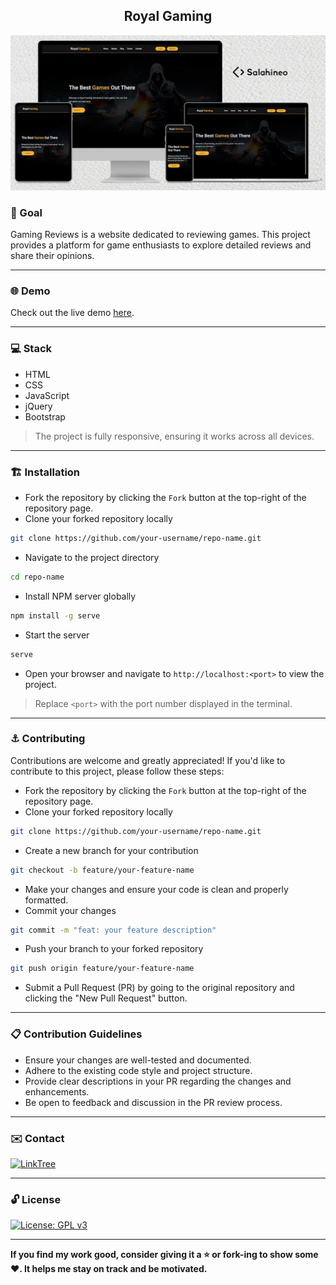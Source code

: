 <h2 align="center">Royal Gaming</h2>

<p align="center">
  <img src="Mockup.jpg" alt="Responsive Mockup">
</p>

### 🎯 Goal

Gaming Reviews is a website dedicated to reviewing games. This project provides a platform for game enthusiasts to explore detailed reviews and share their opinions.

---

### 🌐 Demo

Check out the live demo [here](https://gaming.portfolio.salahineo.com/).

---

### 💻 Stack

- HTML
- CSS
- JavaScript
- jQuery
- Bootstrap

> The project is fully responsive, ensuring it works across all devices.

---

### 🏗️ Installation

- Fork the repository by clicking the `Fork` button at the top-right of the repository page.
- Clone your forked repository locally
```bash
git clone https://github.com/your-username/repo-name.git
```
- Navigate to the project directory
```bash
cd repo-name
```
- Install NPM server globally
```bash
npm install -g serve
```
- Start the server
```bash
serve
```
- Open your browser and navigate to `http://localhost:<port>` to view the project.

> Replace `<port>` with the port number displayed in the terminal.

---

### ⚓ Contributing

Contributions are welcome and greatly appreciated! If you'd like to contribute to this project, please follow these steps:

- Fork the repository by clicking the `Fork` button at the top-right of the repository page.
- Clone your forked repository locally
```bash
git clone https://github.com/your-username/repo-name.git
```
- Create a new branch for your contribution
```bash
git checkout -b feature/your-feature-name
```
- Make your changes and ensure your code is clean and properly formatted.
- Commit your changes
```bash
git commit -m "feat: your feature description"
```
- Push your branch to your forked repository
```bash
git push origin feature/your-feature-name
```
- Submit a Pull Request (PR) by going to the original repository and clicking the "New Pull Request" button.

---

### 📋 Contribution Guidelines

- Ensure your changes are well-tested and documented.
- Adhere to the existing code style and project structure.
- Provide clear descriptions in your PR regarding the changes and enhancements.
- Be open to feedback and discussion in the PR review process.

---

### ✉️ Contact

[![LinkTree](https://img.shields.io/badge/-Checkout%20My%20LinkTree-404040?style=flat&logo=linktree&logoColor=ffffff)](https://linktree.salahineo.com)

---

### 🔓 License

[![License: GPL v3](https://img.shields.io/badge/License-GPLv3-blue.svg)](https://www.gnu.org/licenses/gpl-3.0)

---

**If you find my work good, consider giving it a ⭐ or fork-ing to show some ❤️. It helps me stay on track and be motivated.**

